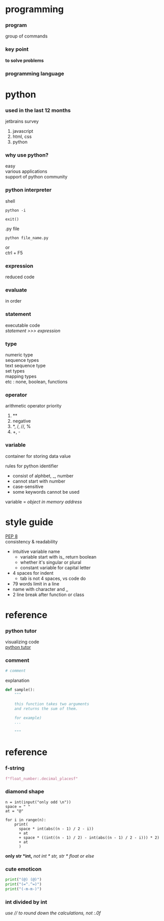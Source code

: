 # programming
### program
group of commands

### key point
__to solve problems__

### programming language

# python
### used in the last 12 months
jetbrains survey
1. javascript
2. html, css
3. python

### why use python?
easy  
various applications  
support of python community

### python interpreter
shell
```git bash
python -i

exit()
```

.py file
```git bash
python file_name.py
```
or  
ctrl + F5

### expression  
reduced code

### evaluate
in order

### statement
executable code  
_statement >>> expression_

### type
numeric type  
sequence types  
text sequence type  
set types  
mapping types  
etc : none, boolean, functions

### operator
arithmetic operator priority
1. **
2. negative
3. *, /, //, %
4. +, -

### variable
container for storing data value

rules for python identifier
- consist of alphbet, _, number
- cannot start with number
- case-sensitive
- some keywords cannot be used

variable = _object in memory address_

# style guide
[PEP 8](https://peps.python.org/pep-0008/)  
consistency & readability
- intuitive variable name  
  - variable start with is_ return boolean
  - whether it's singular or plural
  - constant variable for capital letter
- 4 spaces for indent
  - tab is not 4 spaces, vs code do
- 79 words limit in a line
- name with character and _
- 2 line break after function or class

# reference
### python tutor
visualizing code  
[python tutor](https://pythontutor.com/)

### comment
```python
# comment
```
explanation
```python
def sample():
    """
    
    this function takes two arguments
    and returns the sum of them.

    for example)
    ...
    
    """
```

# reference
### f-string
```python
f"float_number:.decimal_placesf"
```
### diamond shape
```
n = int(input("only odd \n"))
space = " "
at = "@"

for i in range(n):
    print(
      space * int(abs((n - 1) / 2 - i)) 
      + at 
      + space * ((int((n - 1) / 2) - int(abs((n - 1) / 2 - i))) * 2) 
      + at
      )
```
__only str *int,__ _not int * str, str * float or else_

### cute emoticon
```python
print("(@) (@)")
print("(=^.^=)")
print("(-m-m-)")
```
### int divided by int
_use // to round down the calculations, not :.0f_
